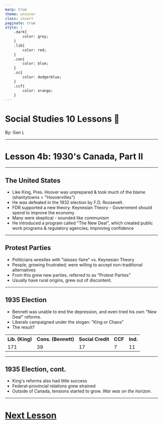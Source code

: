 ```yaml
---
marp: true
theme: uncover
class: invert
paginate: true
style: |
    .dark{
        color: grey;
    }
    .lib{
        color: red;
    }
    .con{
        color: blue;
    }
    .sc{
        color: dodgerblue;
    }
    .ccf{
        color: orange;
    }
---
```


# <!--fit-->Social Studies 10 Lessons :book:

<span class="dark">By:</span> Gen L

<!--_footer: In partnership with Hyperion University, 2023-->

---

# Lesson 4b: 1930's Canada, Part II

---

## The United States

* Like King, Pres. Hoover was unprepared & took much of the blame (shantytowns = "Hoovervilles")
* He was defeated in the 1932 election by F.D. Roosevelt.
* FDR supported a new theory: Keynesian Theory - Government should spend to improve the economy
* Many were skeptical - sounded like communism
* He introduced a program called "The New Deal", which created public work programs & regulatory agencies; improving confidence

---

## Protest Parties

* Politicians wrestles with "laissez-faire" vs. Keynesian Theory
* People, growing frustrated; were willing to accept non-traditional alternatives
* From this grew new parties, referred to as "Protest Parties"
* Usually have rural origins, grew out of discontent.

---

## 1935 Election

* Bennett was unable to end the depression, and even tried his own "New Deal" reforms.
* Liberals campaigned under the slogan: "King or Chaos"
* The result?
<table>
    <tr>
        <th class="lib">
        Lib. (King)
        </th>
        <th class="con">
        Cons. (Bennett) 
        </th>
        <th class="sc">
        Social Credit
        </th>
        <th class="ccf">
        CCF 
        </th>
        <th>
        Ind.
        </th>
    </tr>
    <tr>
        <td>
        171
        </td>
        <td>
        39
        </td>
        <td>
        17
        </td>
        <td>
        7
        </td>
        <td>
        11
        </td>
    </tr>
</table>

---

## 1935 Election, cont.

* King's reforms also had little success
* Federal-provincial relations grew strained
* Outside of Canada, tensions started to grow. *War was on the horizon.*

---

# [Next Lesson <i class="fa-solid fa-circle-arrow-right"></i>](../Lesson%205%20(Tensions%20Overseas).html) 

<link rel="stylesheet" href="https://cdnjs.cloudflare.com/ajax/libs/font-awesome/6.3.0/css/all.min.css">